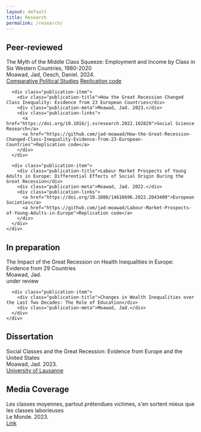 ```yaml
---
layout: default
title: Research
permalink: /research/
---
```


<div class="research-section">
  <div class="research-category">
    <h2>Peer-reviewed</h2>
    <div class="publication-list">
      <div class="publication-item">
        <div class="publication-title">The Myth of the Middle Class Squeeze: Employment and Income by Class in Six Western Countries, 1980-2020</div>
        <div class="publication-meta">Moawad, Jad, Oesch, Daniel. 2024.</div>
        <div class="publication-links">
          <a href="https://journals.sagepub.com/doi/full/10.1177/00104140241271166">Comparative Political Studies</a>
          <a href="https://github.com/jad-moawad/How-the-Great-Recession-Changed-Class-Inequality-Evidence-from-23-European-Countries">Replication code</a>
        </div>
      </div>

      <div class="publication-item">
        <div class="publication-title">How the Great Recession Changed Class Inequality: Evidence from 23 European Countries</div>
        <div class="publication-meta">Moawad, Jad. 2023.</div>
        <div class="publication-links">
          <a href="https://doi.org/10.1016/j.ssresearch.2022.102829">Social Science Research</a>
          <a href="https://github.com/jad-moawad/How-the-Great-Recession-Changed-Class-Inequality-Evidence-from-23-European-Countries">Replication code</a>
        </div>
      </div>

      <div class="publication-item">
        <div class="publication-title">Labour Market Prospects of Young Adults in Europe: Differential Effects of Social Origin During the Great Recession</div>
        <div class="publication-meta">Moawad, Jad. 2022.</div>
        <div class="publication-links">
          <a href="https://doi.org/10.1080/14616696.2022.2043409">European Societies</a>
          <a href="https://github.com/jad-moawad/Labour-Market-Prospects-of-Young-Adults-in-Europe">Replication code</a>
        </div>
      </div>
    </div>
  </div>

  <div class="research-category">
    <h2>In preparation</h2>
    <div class="publication-list">
      <div class="publication-item">
        <div class="publication-title">The Impact of the Great Recession on Health Inequalities in Europe: Evidence from 29 Countries</div>
        <div class="publication-meta">Moawad, Jad.</div>
        <div class="publication-meta italic">under review</div>
      </div>

      <div class="publication-item">
        <div class="publication-title">Changes in Wealth Inequalities over the Last Two Decades: The Role of Education</div>
        <div class="publication-meta">Moawad, Jad.</div>
      </div>
    </div>
  </div>

  <div class="research-category">
    <h2>Dissertation</h2>
    <div class="publication-list">
      <div class="publication-item">
        <div class="publication-title">Social Classes and the Great Recession: Evidence from Europe and the United States</div>
        <div class="publication-meta">Moawad, Jad. 2023.</div>
        <div class="publication-links">
          <a href="https://serval.unil.ch/resource/serval:BIB_F2CCAF5D9099.P001/REF">University of Lausanne</a>
        </div>
      </div>
    </div>
  </div>

  <div class="research-category">
    <h2>Media Coverage</h2>
    <div class="publication-list">
      <div class="publication-item">
        <div class="publication-title">Les classes moyennes, partout prétendues victimes, s'en sortent mieux que les classes laborieuses</div>
        <div class="publication-meta">Le Monde. 2023.</div>
        <div class="publication-links">
          <a href="https://www.lemonde.fr/idees/article/2023/06/21/les-classes-moyennes-partout-pretendues-victimes-s-en-sortent-mieux-que-les-classes-laborieuses_6178624_3232.html">Link</a>
        </div>
      </div>
    </div>
  </div>
</div>